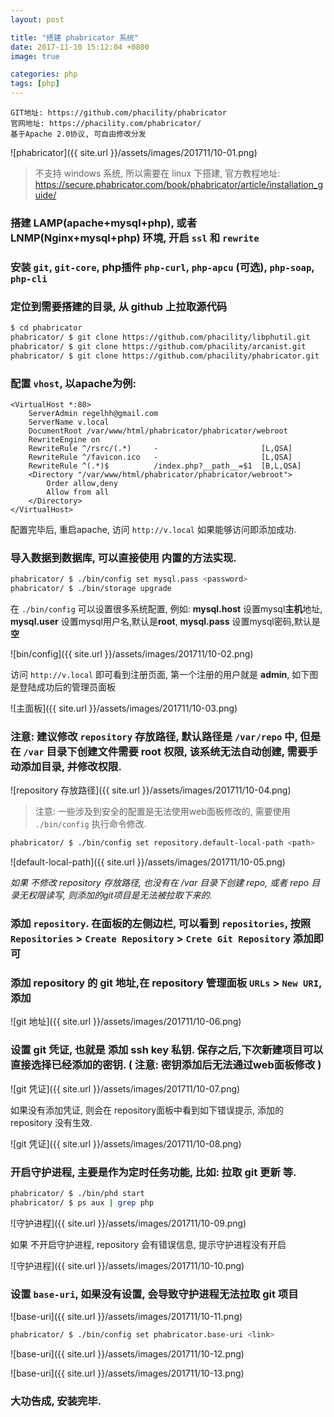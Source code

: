 ```yaml
---
layout: post

title: "搭建 phabricator 系统"
date: 2017-11-10 15:12:04 +0800
image: true

categories: php
tags: [php]
---
```


```
GIT地址: https://github.com/phacility/phabricator
官网地址: https://phacility.com/phabricator/
基于Apache 2.0协议, 可自由修改分发
```

![phabricator]({{ site.url }}/assets/images/201711/10-01.png)

>不支持 windows 系统, 所以需要在 linux 下搭建, 官方教程地址: https://secure.phabricator.com/book/phabricator/article/installation_guide/

### 搭建 **LAMP**(apache+mysql+php), 或者 **LNMP**(Nginx+mysql+php) 环境,  开启 `ssl` 和 `rewrite`
### 安装 `git`, `git-core`, php插件 `php-curl`,  `php-apcu` (可选), `php-soap`, `php-cli`
### 定位到需要搭建的目录, 从 **github** 上拉取源代码

```bash
$ cd phabricator
phabricator/ $ git clone https://github.com/phacility/libphutil.git
phabricator/ $ git clone https://github.com/phacility/arcanist.git
phabricator/ $ git clone https://github.com/phacility/phabricator.git
```

### 配置 `vhost`,  以**apache**为例: 

```
<VirtualHost *:80>
    ServerAdmin regelhh@gmail.com
    ServerName v.local
    DocumentRoot /var/www/html/phabricator/phabricator/webroot
    RewriteEngine on
    RewriteRule ^/rsrc/(.*)     -                       [L,QSA]
    RewriteRule ^/favicon.ico   -                       [L,QSA]
    RewriteRule ^(.*)$          /index.php?__path__=$1  [B,L,QSA]
    <Directory "/var/www/html/phabricator/phabricator/webroot">
        Order allow,deny
        Allow from all
    </Directory>
</VirtualHost>
```

配置完毕后, 重启apache, 访问 `http://v.local` 如果能够访问即添加成功.

### 导入数据到数据库, 可以直接使用 内置的方法实现.

```bash
phabricator/ $ ./bin/config set mysql.pass <password>
phabricator/ $ ./bin/storage upgrade
```

在 `./bin/config` 可以设置很多系统配置,  例如: **mysql.host** 设置mysql**主机**地址, **mysql.user** 设置mysql用户名,默认是**root**, **mysql.pass** 设置mysql密码,默认是**空**

![bin/config]({{ site.url }}/assets/images/201711/10-02.png)

访问 `http://v.local` 即可看到注册页面, 第一个注册的用户就是 **admin**, 如下图是登陆成功后的管理员面板

![主面板]({{ site.url }}/assets/images/201711/10-03.png)

### **注意: 建议修改 `repository` 存放路径, 默认路径是 `/var/repo` 中**, 但是在 `/var` 目录下创建文件需要 **root** 权限, 该系统无法自动创建, 需要手动添加目录, 并修改权限.

![repository 存放路径]({{ site.url }}/assets/images/201711/10-04.png)

>注意: 一些涉及到安全的配置是无法使用web面板修改的, 需要使用 `./bin/config` 执行命令修改.

```bash
phabricator/ $ ./bin/config set repository.default-local-path <path>
```

![default-local-path]({{ site.url }}/assets/images/201711/10-05.png)

_如果 不修改 repository 存放路径, 也没有在 /var 目录下创建 repo, 或者 repo 目录无权限读写,  则添加的git项目是无法被拉取下来的._

### 添加 `repository`. 在面板的左侧边栏, 可以看到 `repositories`,  按照 `Repositories` > `Create Repository` > `Crete Git Repository` 添加即可

### 添加 repository 的 git 地址,在 repository 管理面板 `URLs` > `New URI`, 添加

![git 地址]({{ site.url }}/assets/images/201711/10-06.png)

### 设置 git 凭证, 也就是 添加 **ssh key 私钥**. 保存之后,下次新建项目可以直接选择已经添加的密钥. ( 注意: 密钥添加后无法通过web面板修改 )

![git 凭证]({{ site.url }}/assets/images/201711/10-07.png)

如果没有添加凭证, 则会在 repository面板中看到如下错误提示, 添加的 repository 没有生效.

![git 凭证]({{ site.url }}/assets/images/201711/10-08.png)

### 开启**守护进程**, 主要是作为定时任务功能, 比如: 拉取 git 更新 等.

```bash
phabricator/ $ ./bin/phd start
phabricator/ $ ps aux | grep php
```

![守护进程]({{ site.url }}/assets/images/201711/10-09.png)

如果 不开启守护进程, repository 会有错误信息, 提示守护进程没有开启

![守护进程]({{ site.url }}/assets/images/201711/10-10.png)

### 设置 `base-uri`, 如果没有设置, 会导致守护进程无法拉取 git 项目

![base-uri]({{ site.url }}/assets/images/201711/10-11.png)

```bash
phabricator/ $ ./bin/config set phabricator.base-uri <link>
```

![base-uri]({{ site.url }}/assets/images/201711/10-12.png)

![base-uri]({{ site.url }}/assets/images/201711/10-13.png)

### 大功告成, 安装完毕.